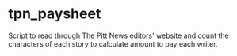 # tpn_paysheet
Script to read through The Pitt News editors' website and count the characters of each story to calculate amount to pay each writer.
